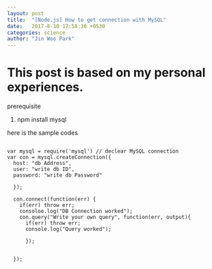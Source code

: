 ```yaml
---
layout: post
title:  "[Node.js] How to get connection with MySQL"
date:   2017-8-10 17:58:30 +0530
categories: science
author: "Jin Woo Park"
---
```

# This post is based on my personal experiences.

prerequisite

1. npm install mysql

here is the sample codes
````Java-script

var mysql = require('mysql') // declear MySQL connection
var con = mysql.createConnection({
  host: "db Address",
  user: "write db ID",
  password: "write db Password"

  });

  con.connect(function(err) {
    if(err) throw err;
    consoloe.log("DB Connection worked");
    con.query("Write your own query", function(err, output){
      if(err) throw err;
      console.log("Query worked");

      });


  });
````
